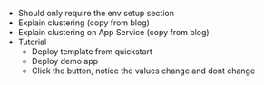 

- Should only require the env setup section
- Explain clustering (copy from blog)
- Explain clustering on App Service (copy from blog)
- Tutorial
  - Deploy template from quickstart
  - Deploy demo app
  - Click the button, notice the values change and dont change
